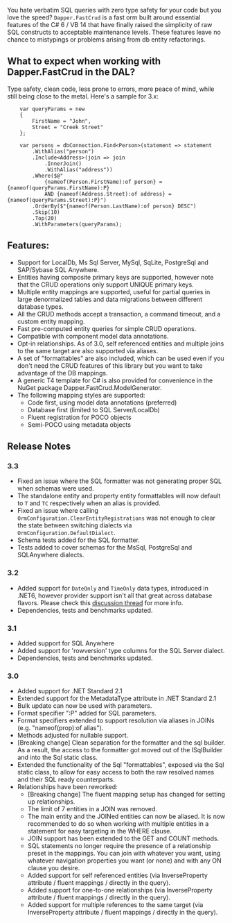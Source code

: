 You hate verbatim SQL queries with zero type safety for your code but you love the speed? ``Dapper.FastCrud`` is a fast orm built around essential features of the C# 6 / VB 14 that have finally raised the simplicity of raw SQL constructs to acceptable maintenance levels. These features leave no chance to mistypings or problems arising from db entity refactorings.

## What to expect when working with Dapper.FastCrud in the DAL? 
Type safety, clean code, less prone to errors, more peace of mind, while still being close to the metal. Here's a sample for 3.x:
```
    var queryParams = new 
    {
        FirstName = "John",
        Street = "Creek Street"
    };

    var persons = dbConnection.Find<Person>(statement => statement
        .WithAlias("person")
        .Include<Address>(join => join
            .InnerJoin()
            .WithAlias("address"))
        .Where($@"
            {nameof(Person.FirstName):of person} = {nameof(queryParams.FirstName):P} 
            AND {nameof(Address.Street):of address} = {nameof(queryParams.Street):P}")  
        .OrderBy($"{nameof(Person.LastName):of person} DESC")  
        .Skip(10)  
        .Top(20)  
        .WithParameters(queryParams);
```

## Features:
- Support for LocalDb, Ms Sql Server, MySql, SqLite, PostgreSql and SAP/Sybase SQL Anywhere.
- Entities having composite primary keys are supported, however note that the CRUD operations only support UNIQUE primary keys.
- Multiple entity mappings are supported, useful for partial queries in large denormalized tables and data migrations between different database types.
- All the CRUD methods accept a transaction, a command timeout, and a custom entity mapping.
- Fast pre-computed entity queries for simple CRUD operations.
- Compatible with component model data annotations.
- Opt-in relationships. As of 3.0, self referenced entities and multiple joins to the same target are also supported via aliases.
- A set of "formattables" are also included, which can be used even if you don't need the CRUD features of this library but you want to take advantage of the DB mappings.
- A generic T4 template for C# is also provided for convenience in the NuGet package Dapper.FastCrud.ModelGenerator.
- The following mapping styles are supported:
  - Code first, using model data annotations (preferred)
  - Database first (limited to SQL Server/LocalDb)
  - Fluent registration for POCO objects
  - Semi-POCO using metadata objects

## Release Notes 
### 3.3
- Fixed an issue where the SQL formatter was not generating proper SQL when schemas were used.
- The standalone entity and property entity formattables will now default to ``T`` and ``TC`` respectively when an alias is provided.
- Fixed an issue where calling ``OrmConfiguration.ClearEntityRegistrations`` was not enough to clear the state between switching dialects via ``OrmConfiguration.DefaultDialect``.
- Schema tests added for the SQL formatter.
- Tests added to cover schemas for the MsSql, PostgreSql and SQLAnywhere dialects.

### 3.2
- Added support for ``DateOnly`` and ``TimeOnly`` data types, introduced in .NET6, 
however provider support isn't all that great across database flavors. 
Please check this [discussion thread](https://github.com/MoonStorm/FastCrud/discussions/196) for more info.
- Dependencies, tests and benchmarks updated.

### 3.1
- Added support for SQL Anywhere
- Added support for 'rowversion' type columns for the SQL Server dialect.
- Dependencies, tests and benchmarks updated.

### 3.0
- Added support for .NET Standard 2.1
- Extended support for the MetadataType attribute in .NET Standard 2.1
- Bulk update can now be used with parameters.
- Format specifier ":P" added for SQL parameters.
- Format specifiers extended to support resolution via aliases in JOINs (e.g. "nameof(prop):of alias").
- Methods adjusted for nullable support.
- [Breaking change] Clean separation for the formatter and the sql builder. As a result, the access to the formatter got moved out of the ISqlBuilder and into the Sql static class.
- Extended the functionality of the Sql "formattables", exposed via the Sql static class, to allow for easy access to both the raw resolved names and their SQL ready counterparts.
- Relationships have been reworked:
  - [Breaking change] The fluent mapping setup has changed for setting up relationships.
  - The limit of 7 entities in a JOIN was removed.
  - The main entity and the JOINed entities can now be aliased. It is now recommended to do so when working with multiple entities in a statement for easy targeting in the WHERE clause.
  - JOIN support has been extended to the GET and COUNT methods.
  - SQL statements no longer require the presence of a relationship preset in the mappings. You can join with whatever you want, using whatever navigation properties you want (or none) and with any ON clause you desire.
  - Added support for self referenced entities (via InverseProperty attribute / fluent mappings / directly in the query).
  - Added support for one-to-one relationships (via InverseProperty attribute / fluent mappings / directly in the query).
  - Added support for multiple references to the same target (via InverseProperty attribute / fluent mappings / directly in the query).

